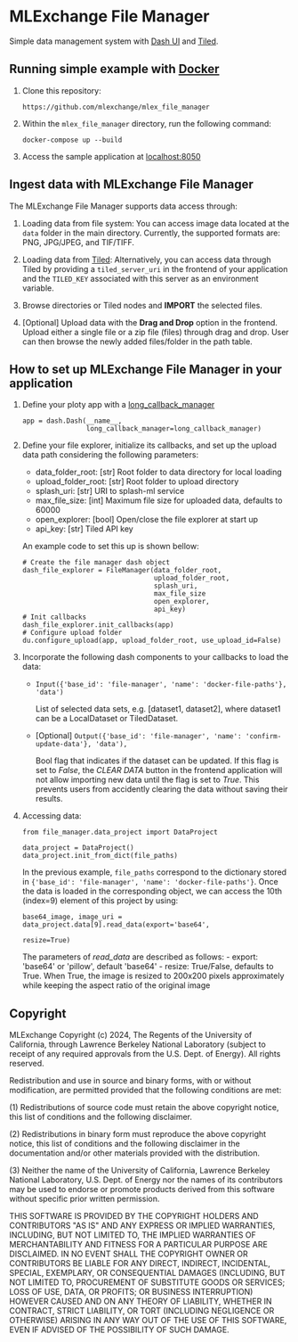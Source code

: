 # MLExchange File Manager

Simple data management system with [Dash UI](https://dash.plotly.com) and [Tiled](https://blueskyproject.io/tiled/).

## Running simple example with [Docker](https://docs.docker.com/engine/install/)

1. Clone this repository:
    ```
    https://github.com/mlexchange/mlex_file_manager
    ```

2. Within the ``mlex_file_manager`` directory, run the following command:
    ```
    docker-compose up --build
    ```
3. Access the sample application at [localhost:8050](localhost:8050)

## Ingest data with MLExchange File Manager
The MLExchange File Manager supports data access through:

1. Loading data from file system: You can access image data located at the ```data``` folder in the main directory. Currently, the supported formats are: PNG, JPG/JPEG, and TIF/TIFF.

2. Loading data from [Tiled](https://blueskyproject.io/tiled/): Alternatively, you can access data through Tiled by providing a ```tiled_server_uri``` in the frontend of your application and the ```TILED_KEY``` associated with this server as an environment variable.

3. Browse directories or Tiled nodes and **IMPORT** the selected files.

4. [Optional] Upload data with the **Drag and Drop** option in the frontend.
Upload either a single file or a zip file (files) through drag and drop.
User can then browse the newly added files/folder in the path table.

## How to set up MLExchange File Manager in your application

1. Define your ploty app with a [long_callback_manager](https://dash.plotly.com/long-callbacks)
    ```
    app = dash.Dash(__name__,
                    long_callback_manager=long_callback_manager)
    ```

2. Define your file explorer, initialize its callbacks, and set up the upload data path considering the following parameters:

    - data_folder_root:       [str] Root folder to data directory for local loading
    - upload_folder_root:     [str] Root folder to upload directory
    - splash_uri:             [str] URI to splash-ml service
    - max_file_size:          [int] Maximum file size for uploaded data, defaults to 60000
    - open_explorer:          [bool] Open/close the file explorer at start up
    - api_key:                [str] Tiled API key

    An example code to set this up is shown bellow:
    ```
    # Create the file manager dash object
    dash_file_explorer = FileManager(data_folder_root,
                                     upload_folder_root,
                                     splash_uri,
                                     max_file_size
                                     open_explorer,
                                     api_key)
    # Init callbacks
    dash_file_explorer.init_callbacks(app)
    # Configure upload folder
    du.configure_upload(app, upload_folder_root, use_upload_id=False)
    ```

3. Incorporate the following dash components to your callbacks to load the data:

    - ```Input({'base_id': 'file-manager', 'name': 'docker-file-paths'}, 'data')```

        List of selected data sets, e.g. [dataset1, dataset2], where dataset1 can be a LocalDataset or TiledDataset.
    - [Optional] ```Output({'base_id': 'file-manager', 'name': 'confirm-update-data'}, 'data'),```

        Bool flag that indicates if the dataset can be updated. If this flag is set to *False*, the *CLEAR DATA* button in the frontend application will not allow importing new data until the flag is set to *True*. This prevents users from accidently clearing the data without saving their results.

4. Accessing data:

    ```
    from file_manager.data_project import DataProject

    data_project = DataProject()
    data_project.init_from_dict(file_paths)
    ```

    In the previous example, ```file_paths``` correspond to the dictionary stored in ```{'base_id': 'file-manager', 'name': 'docker-file-paths'}```. Once the data is loaded in the corresponding object, we can access the 10th (index=9) element of this project by using:

    ```
    base64_image, image_uri = data_project.data[9].read_data(export='base64',
                                                             resize=True)
    ```

    The parameters of *read_data* are described as follows:
        - export: 'base64' or 'pillow', default 'base64'
        - resize: True/False, defaults to True. When True, the image is resized to 200x200 pixels approximately while keeping the aspect ratio of the original image

## Copyright

MLExchange Copyright (c) 2024, The Regents of the University of California, through Lawrence Berkeley National Laboratory (subject to receipt of any required approvals from the U.S. Dept. of Energy). All rights reserved.

Redistribution and use in source and binary forms, with or without modification, are permitted provided that the following conditions are met:

(1) Redistributions of source code must retain the above copyright notice, this list of conditions and the following disclaimer.

(2) Redistributions in binary form must reproduce the above copyright notice, this list of conditions and the following disclaimer in the documentation and/or other materials provided with the distribution.

(3) Neither the name of the University of California, Lawrence Berkeley National Laboratory, U.S. Dept. of Energy nor the names of its contributors may be used to endorse or promote products derived from this software without specific prior written permission.

THIS SOFTWARE IS PROVIDED BY THE COPYRIGHT HOLDERS AND CONTRIBUTORS "AS IS" AND ANY EXPRESS OR IMPLIED WARRANTIES, INCLUDING, BUT NOT LIMITED TO, THE IMPLIED WARRANTIES OF MERCHANTABILITY AND FITNESS FOR A PARTICULAR PURPOSE ARE DISCLAIMED. IN NO EVENT SHALL THE COPYRIGHT OWNER OR CONTRIBUTORS BE LIABLE FOR ANY DIRECT, INDIRECT, INCIDENTAL, SPECIAL, EXEMPLARY, OR CONSEQUENTIAL DAMAGES (INCLUDING, BUT NOT LIMITED TO, PROCUREMENT OF SUBSTITUTE GOODS OR SERVICES; LOSS OF USE, DATA, OR PROFITS; OR BUSINESS INTERRUPTION) HOWEVER CAUSED AND ON ANY THEORY OF LIABILITY, WHETHER IN CONTRACT, STRICT LIABILITY, OR TORT (INCLUDING NEGLIGENCE OR OTHERWISE) ARISING IN ANY WAY OUT OF THE USE OF THIS SOFTWARE, EVEN IF ADVISED OF THE POSSIBILITY OF SUCH DAMAGE.
